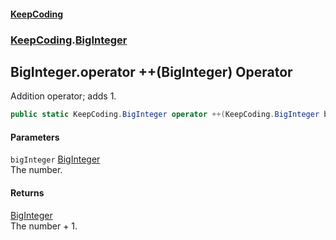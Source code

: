#### [KeepCoding](index.md 'index')
### [KeepCoding](KeepCoding.md 'KeepCoding').[BigInteger](BigInteger.md 'KeepCoding.BigInteger')
## BigInteger.operator ++(BigInteger) Operator
Addition operator; adds 1.  
```csharp
public static KeepCoding.BigInteger operator ++(KeepCoding.BigInteger bigInteger);
```
#### Parameters
<a name='KeepCoding.BigInteger.op_Increment(KeepCoding.BigInteger).bigInteger'></a>
`bigInteger` [BigInteger](BigInteger.md 'KeepCoding.BigInteger')  
The number.
  
#### Returns
[BigInteger](BigInteger.md 'KeepCoding.BigInteger')  
The number + 1.
